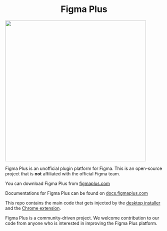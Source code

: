 <h1 align="center">Figma Plus</h1>

<img align="center" src="https://docs.figmaplus.com/images/pluginsList.png" width="450">

Figma Plus is an unofficial plugin platform for Figma.
This is an open-source project that is **not** affiliated with the official Figma team.

You can download Figma Plus from [figmaplus.com](https://figmaplus.com)

Documentations for Figma Plus can be found on [docs.figmaplus.com](http://docs.figmaplus.com)

This repo contains the main code that gets injected by the [desktop installer](https://github.com/figma-plus/installer) and the [Chrome extension](https://github.com/figma-plus/chrome-extension).

Figma Plus is a community-driven project. We welcome contribution to our code from anyone who is interested in improving the Figma Plus platform.
